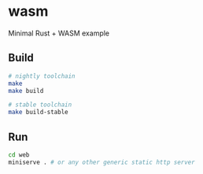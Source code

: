 # wasm

Minimal Rust + WASM example

## Build

```bash
# nightly toolchain
make
make build

# stable toolchain
make build-stable
```

## Run

```bash
cd web
miniserve . # or any other generic static http server
```
